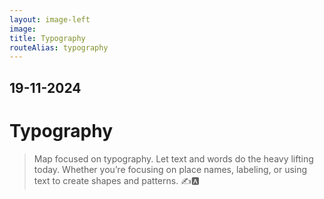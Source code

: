 ```yaml
---
layout: image-left
image:
title: Typography
routeAlias: typography
---
```


## 19-11-2024

# Typography

> Map focused on typography. Let text and words do the heavy lifting today. Whether you’re focusing on place names, labeling, or using text to create shapes and patterns. ✍️🅰️
